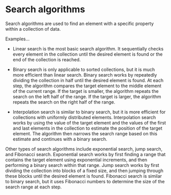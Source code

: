 # Search algorithms

Search algorithms are used to find an element with a specific property within a collection of data.

Examples…

* Linear search is the most basic search algorithm. It sequentially checks every element in the collection until the desired element is found or the end of the collection is reached.

* Binary search is only applicable to sorted collections, but it is much more efficient than linear search. Binary search works by repeatedly dividing the collection in half until the desired element is found. At each step, the algorithm compares the target element to the middle element of the current range. If the target is smaller, the algorithm repeats the search on the left half of the range. If the target is larger, the algorithm repeats the search on the right half of the range.

* Interpolation search is similar to binary search, but it is more efficient for collections with uniformly distributed elements. Interpolation search works by using the value of the target element and the values of the first and last elements in the collection to estimate the position of the target element. The algorithm then narrows the search range based on this estimate and continues with a binary search.

Other types of search algorithms include exponential search, jump search, and Fibonacci search. Exponential search works by first finding a range that contains the target element using exponential increments, and then performing a binary search within that range. Jump search works by first dividing the collection into blocks of a fixed size, and then jumping through these blocks until the desired element is found. Fibonacci search is similar to binary search, but it uses Fibonacci numbers to determine the size of the search range at each step.
